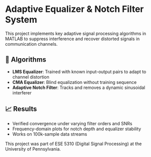 # Adaptive Equalizer & Notch Filter System

This project implements key adaptive signal processing algorithms in MATLAB to suppress interference and recover distorted signals in communication channels.

## 🔧 Algorithms
- **LMS Equalizer**: Trained with known input-output pairs to adapt to channel distortion
- **CMA Equalizer**: Blind equalization without training sequence
- **Adaptive Notch Filter**: Tracks and removes a dynamic sinusoidal interferer

## 📈 Results
- Verified convergence under varying filter orders and SNRs
- Frequency-domain plots for notch depth and equalizer stability
- Works on 100k-sample data streams

This project was part of ESE 5310 (Digital Signal Processing) at the University of Pennsylvania.
